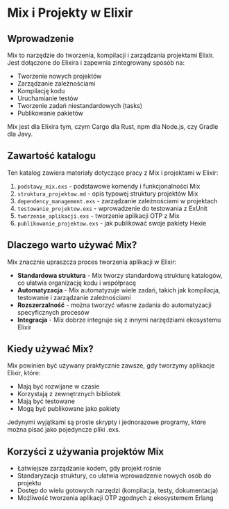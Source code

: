 # Mix i Projekty w Elixir

## Wprowadzenie

Mix to narzędzie do tworzenia, kompilacji i zarządzania projektami Elixir. Jest dołączone do Elixira i zapewnia zintegrowany sposób na:

- Tworzenie nowych projektów
- Zarządzanie zależnościami
- Kompilację kodu
- Uruchamianie testów
- Tworzenie zadań niestandardowych (tasks)
- Publikowanie pakietów

Mix jest dla Elixira tym, czym Cargo dla Rust, npm dla Node.js, czy Gradle dla Javy.

## Zawartość katalogu

Ten katalog zawiera materiały dotyczące pracy z Mix i projektami w Elixir:

1. `podstawy_mix.exs` - podstawowe komendy i funkcjonalności Mix
2. `struktura_projektow.md` - opis typowej struktury projektów Mix
3. `dependency_management.exs` - zarządzanie zależnościami w projektach
4. `testowanie_projektow.exs` - wprowadzenie do testowania z ExUnit
5. `tworzenie_aplikacji.exs` - tworzenie aplikacji OTP z Mix
6. `publikowanie_projektow.exs` - jak publikować swoje pakiety Hexie

## Dlaczego warto używać Mix?

Mix znacznie upraszcza proces tworzenia aplikacji w Elixir:

- **Standardowa struktura** - Mix tworzy standardową strukturę katalogów, co ułatwia organizację kodu i współpracę
- **Automatyzacja** - Mix automatyzuje wiele zadań, takich jak kompilacja, testowanie i zarządzanie zależnościami
- **Rozszerzalność** - można tworzyć własne zadania do automatyzacji specyficznych procesów
- **Integracja** - Mix dobrze integruje się z innymi narzędziami ekosystemu Elixir

## Kiedy używać Mix?

Mix powinien być używany praktycznie zawsze, gdy tworzymy aplikacje Elixir, które:
- Mają być rozwijane w czasie
- Korzystają z zewnętrznych bibliotek
- Mają być testowane
- Mogą być publikowane jako pakiety

Jedynymi wyjątkami są proste skrypty i jednorazowe programy, które można pisać jako pojedyncze pliki .exs.

## Korzyści z używania projektów Mix

- Łatwiejsze zarządzanie kodem, gdy projekt rośnie
- Standaryzacja struktury, co ułatwia wprowadzenie nowych osób do projektu
- Dostęp do wielu gotowych narzędzi (kompilacja, testy, dokumentacja)
- Możliwość tworzenia aplikacji OTP zgodnych z ekosystemem Erlang 